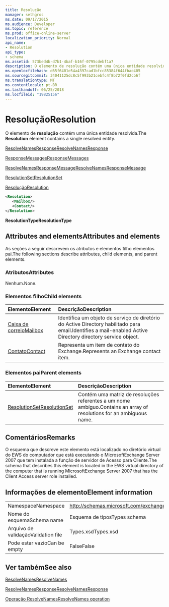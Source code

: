 ```yaml
---
title: Resolução
manager: sethgros
ms.date: 09/17/2015
ms.audience: Developer
ms.topic: reference
ms.prod: office-online-server
localization_priority: Normal
api_name:
- Resolution
api_type:
- schema
ms.assetid: 573bed4b-d7b1-4baf-b16f-0795cdebf1a7
description: O elemento de resolução contém uma única entidade resolvida.
ms.openlocfilehash: d65f6401e54a4397cad1bfcc85384f644fbae405
ms.sourcegitcommit: 34041125dc8c5f993b21cebfc4f8b72f0fd2cb6f
ms.translationtype: MT
ms.contentlocale: pt-BR
ms.lasthandoff: 06/25/2018
ms.locfileid: "19825156"
---
```

# <a name="resolution"></a><span data-ttu-id="304cf-103">Resolução</span><span class="sxs-lookup"><span data-stu-id="304cf-103">Resolution</span></span>

<span data-ttu-id="304cf-104">O elemento de **resolução** contém uma única entidade resolvida.</span><span class="sxs-lookup"><span data-stu-id="304cf-104">The **Resolution** element contains a single resolved entity.</span></span> 
  
[<span data-ttu-id="304cf-105">ResolveNamesResponse</span><span class="sxs-lookup"><span data-stu-id="304cf-105">ResolveNamesResponse</span></span>](resolvenamesresponse.md)
  
[<span data-ttu-id="304cf-106">ResponseMessages</span><span class="sxs-lookup"><span data-stu-id="304cf-106">ResponseMessages</span></span>](responsemessages.md)
  
[<span data-ttu-id="304cf-107">ResolveNamesResponseMessage</span><span class="sxs-lookup"><span data-stu-id="304cf-107">ResolveNamesResponseMessage</span></span>](resolvenamesresponsemessage.md)
  
[<span data-ttu-id="304cf-108">ResolutionSet</span><span class="sxs-lookup"><span data-stu-id="304cf-108">ResolutionSet</span></span>](resolutionset.md)
  
[<span data-ttu-id="304cf-109">Resolução</span><span class="sxs-lookup"><span data-stu-id="304cf-109">Resolution</span></span>](resolution.md)
  
```xml
<Resolution>
   <Mailbox/>
   <Contact/>
</Resolution>
```

 <span data-ttu-id="304cf-110">**ResolutionType**</span><span class="sxs-lookup"><span data-stu-id="304cf-110">**ResolutionType**</span></span>
## <a name="attributes-and-elements"></a><span data-ttu-id="304cf-111">Attributes and elements</span><span class="sxs-lookup"><span data-stu-id="304cf-111">Attributes and elements</span></span>

<span data-ttu-id="304cf-112">As seções a seguir descrevem os atributos e elementos filho elementos pai.</span><span class="sxs-lookup"><span data-stu-id="304cf-112">The following sections describe attributes, child elements, and parent elements.</span></span>
  
### <a name="attributes"></a><span data-ttu-id="304cf-113">Atributos</span><span class="sxs-lookup"><span data-stu-id="304cf-113">Attributes</span></span>

<span data-ttu-id="304cf-114">Nenhum.</span><span class="sxs-lookup"><span data-stu-id="304cf-114">None.</span></span>
  
### <a name="child-elements"></a><span data-ttu-id="304cf-115">Elementos filho</span><span class="sxs-lookup"><span data-stu-id="304cf-115">Child elements</span></span>

|<span data-ttu-id="304cf-116">**Elemento**</span><span class="sxs-lookup"><span data-stu-id="304cf-116">**Element**</span></span>|<span data-ttu-id="304cf-117">**Descrição**</span><span class="sxs-lookup"><span data-stu-id="304cf-117">**Description**</span></span>|
|:-----|:-----|
|[<span data-ttu-id="304cf-118">Caixa de correio</span><span class="sxs-lookup"><span data-stu-id="304cf-118">Mailbox</span></span>](mailbox.md) <br/> |<span data-ttu-id="304cf-119">Identifica um objeto de serviço de diretório do Active Directory habilitado para email.</span><span class="sxs-lookup"><span data-stu-id="304cf-119">Identifies a mail-enabled Active Directory directory service object.</span></span>  <br/> |
|[<span data-ttu-id="304cf-120">Contato</span><span class="sxs-lookup"><span data-stu-id="304cf-120">Contact</span></span>](contact.md) <br/> |<span data-ttu-id="304cf-121">Representa um item de contato do Exchange.</span><span class="sxs-lookup"><span data-stu-id="304cf-121">Represents an Exchange contact item.</span></span>  <br/> |
   
### <a name="parent-elements"></a><span data-ttu-id="304cf-122">Elementos pai</span><span class="sxs-lookup"><span data-stu-id="304cf-122">Parent elements</span></span>

|<span data-ttu-id="304cf-123">**Elemento**</span><span class="sxs-lookup"><span data-stu-id="304cf-123">**Element**</span></span>|<span data-ttu-id="304cf-124">**Descrição**</span><span class="sxs-lookup"><span data-stu-id="304cf-124">**Description**</span></span>|
|:-----|:-----|
|[<span data-ttu-id="304cf-125">ResolutionSet</span><span class="sxs-lookup"><span data-stu-id="304cf-125">ResolutionSet</span></span>](resolutionset.md) <br/> |<span data-ttu-id="304cf-126">Contém uma matriz de resoluções referentes a um nome ambíguo.</span><span class="sxs-lookup"><span data-stu-id="304cf-126">Contains an array of resolutions for an ambiguous name.</span></span>  <br/> |
   
## <a name="remarks"></a><span data-ttu-id="304cf-127">Comentários</span><span class="sxs-lookup"><span data-stu-id="304cf-127">Remarks</span></span>

<span data-ttu-id="304cf-128">O esquema que descreve este elemento está localizado no diretório virtual do EWS do computador que está executando o MicrosoftExchange Server 2007 que tem instalada a função de servidor de Acesso para Cliente.</span><span class="sxs-lookup"><span data-stu-id="304cf-128">The schema that describes this element is located in the EWS virtual directory of the computer that is running MicrosoftExchange Server 2007 that has the Client Access server role installed.</span></span>
  
## <a name="element-information"></a><span data-ttu-id="304cf-129">Informações de elemento</span><span class="sxs-lookup"><span data-stu-id="304cf-129">Element information</span></span>

|||
|:-----|:-----|
|<span data-ttu-id="304cf-130">Namespace</span><span class="sxs-lookup"><span data-stu-id="304cf-130">Namespace</span></span>  <br/> |http://schemas.microsoft.com/exchange/services/2006/types  <br/> |
|<span data-ttu-id="304cf-131">Nome do esquema</span><span class="sxs-lookup"><span data-stu-id="304cf-131">Schema name</span></span>  <br/> |<span data-ttu-id="304cf-132">Esquema de tipos</span><span class="sxs-lookup"><span data-stu-id="304cf-132">Types schema</span></span>  <br/> |
|<span data-ttu-id="304cf-133">Arquivo de validação</span><span class="sxs-lookup"><span data-stu-id="304cf-133">Validation file</span></span>  <br/> |<span data-ttu-id="304cf-134">Types.xsd</span><span class="sxs-lookup"><span data-stu-id="304cf-134">Types.xsd</span></span>  <br/> |
|<span data-ttu-id="304cf-135">Pode estar vazio</span><span class="sxs-lookup"><span data-stu-id="304cf-135">Can be empty</span></span>  <br/> |<span data-ttu-id="304cf-136">False</span><span class="sxs-lookup"><span data-stu-id="304cf-136">False</span></span>  <br/> |
   
## <a name="see-also"></a><span data-ttu-id="304cf-137">Ver também</span><span class="sxs-lookup"><span data-stu-id="304cf-137">See also</span></span>



[<span data-ttu-id="304cf-138">ResolveNames</span><span class="sxs-lookup"><span data-stu-id="304cf-138">ResolveNames</span></span>](resolvenames.md)
  
[<span data-ttu-id="304cf-139">ResolveNamesResponse</span><span class="sxs-lookup"><span data-stu-id="304cf-139">ResolveNamesResponse</span></span>](resolvenamesresponse.md)
  
[<span data-ttu-id="304cf-140">Operação ResolveNames</span><span class="sxs-lookup"><span data-stu-id="304cf-140">ResolveNames operation</span></span>](resolvenames-operation.md)

